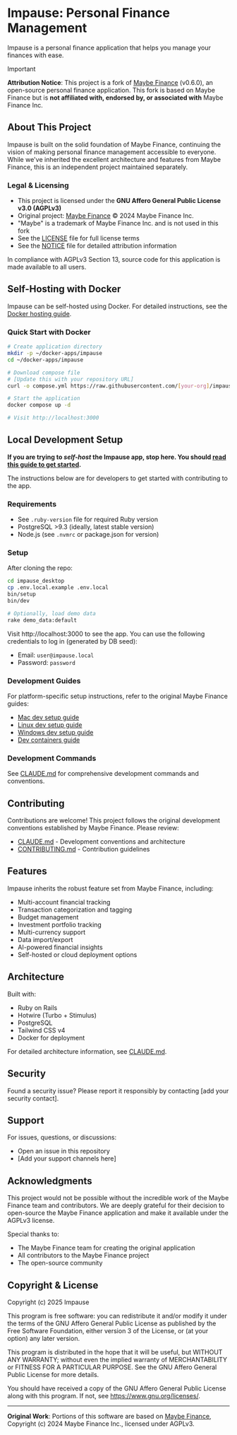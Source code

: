 # Impause: Personal Finance Management

Impause is a personal finance application that helps you manage your finances with ease.

> [!IMPORTANT]
> **Attribution Notice**: This project is a fork of [Maybe Finance](https://github.com/maybe-finance/maybe) (v0.6.0), an open-source personal finance application. This fork is based on Maybe Finance but is **not affiliated with, endorsed by, or associated with** Maybe Finance Inc.

## About This Project

Impause is built on the solid foundation of Maybe Finance, continuing the vision of making personal finance management accessible to everyone. While we've inherited the excellent architecture and features from Maybe Finance, this is an independent project maintained separately.

### Legal & Licensing

- This project is licensed under the **GNU Affero General Public License v3.0 (AGPLv3)**
- Original project: [Maybe Finance](https://github.com/maybe-finance/maybe) © 2024 Maybe Finance Inc.
- "Maybe" is a trademark of Maybe Finance Inc. and is not used in this fork
- See the [LICENSE](LICENSE) file for full license terms
- See the [NOTICE](NOTICE) file for detailed attribution information

In compliance with AGPLv3 Section 13, source code for this application is made available to all users.

## Self-Hosting with Docker

Impause can be self-hosted using Docker. For detailed instructions, see the [Docker hosting guide](docs/hosting/docker.md).

### Quick Start with Docker

```sh
# Create application directory
mkdir -p ~/docker-apps/impause
cd ~/docker-apps/impause

# Download compose file
# [Update this with your repository URL]
curl -o compose.yml https://raw.githubusercontent.com/[your-org]/impause/main/compose.yml

# Start the application
docker compose up -d

# Visit http://localhost:3000
```

## Local Development Setup

**If you are trying to _self-host_ the Impause app, stop here. You should [read this guide to get started](docs/hosting/docker.md).**

The instructions below are for developers to get started with contributing to the app.

### Requirements

- See `.ruby-version` file for required Ruby version
- PostgreSQL >9.3 (ideally, latest stable version)
- Node.js (see `.nvmrc` or package.json for version)

### Setup

After cloning the repo:

```sh
cd impause_desktop
cp .env.local.example .env.local
bin/setup
bin/dev

# Optionally, load demo data
rake demo_data:default
```

Visit http://localhost:3000 to see the app. You can use the following credentials to log in (generated by DB seed):

- Email: `user@impause.local`
- Password: `password`

### Development Guides

For platform-specific setup instructions, refer to the original Maybe Finance guides:
- [Mac dev setup guide](https://github.com/maybe-finance/maybe/wiki/Mac-Dev-Setup-Guide)
- [Linux dev setup guide](https://github.com/maybe-finance/maybe/wiki/Linux-Dev-Setup-Guide)
- [Windows dev setup guide](https://github.com/maybe-finance/maybe/wiki/Windows-Dev-Setup-Guide)
- [Dev containers guide](https://code.visualstudio.com/docs/devcontainers/containers)

### Development Commands

See [CLAUDE.md](CLAUDE.md) for comprehensive development commands and conventions.

## Contributing

Contributions are welcome! This project follows the original development conventions established by Maybe Finance. Please review:

- [CLAUDE.md](CLAUDE.md) - Development conventions and architecture
- [CONTRIBUTING.md](CONTRIBUTING.md) - Contribution guidelines

## Features

Impause inherits the robust feature set from Maybe Finance, including:

- Multi-account financial tracking
- Transaction categorization and tagging
- Budget management
- Investment portfolio tracking
- Multi-currency support
- Data import/export
- AI-powered financial insights
- Self-hosted or cloud deployment options

## Architecture

Built with:
- Ruby on Rails
- Hotwire (Turbo + Stimulus)
- PostgreSQL
- Tailwind CSS v4
- Docker for deployment

For detailed architecture information, see [CLAUDE.md](CLAUDE.md#high-level-architecture).

## Security

Found a security issue? Please report it responsibly by contacting [add your security contact].

## Support

For issues, questions, or discussions:
- Open an issue in this repository
- [Add your support channels here]

## Acknowledgments

This project would not be possible without the incredible work of the Maybe Finance team and contributors. We are deeply grateful for their decision to open-source the Maybe Finance application and make it available under the AGPLv3 license.

Special thanks to:
- The Maybe Finance team for creating the original application
- All contributors to the Maybe Finance project
- The open-source community

## Copyright & License

Copyright (c) 2025 Impause

This program is free software: you can redistribute it and/or modify it under the terms of the GNU Affero General Public License as published by the Free Software Foundation, either version 3 of the License, or (at your option) any later version.

This program is distributed in the hope that it will be useful, but WITHOUT ANY WARRANTY; without even the implied warranty of MERCHANTABILITY or FITNESS FOR A PARTICULAR PURPOSE. See the GNU Affero General Public License for more details.

You should have received a copy of the GNU Affero General Public License along with this program. If not, see <https://www.gnu.org/licenses/>.

---

**Original Work**: Portions of this software are based on [Maybe Finance](https://github.com/maybe-finance/maybe), Copyright (c) 2024 Maybe Finance Inc., licensed under AGPLv3.
